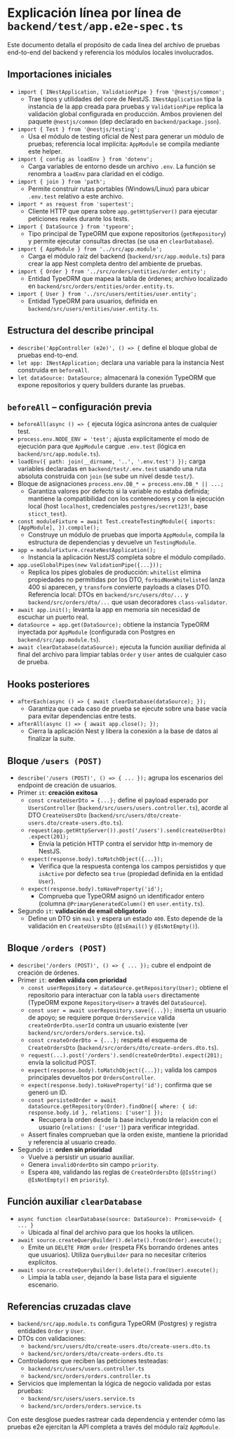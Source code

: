 # Explicación línea por línea de `backend/test/app.e2e-spec.ts`

Este documento detalla el propósito de cada línea del archivo de pruebas end-to-end del backend y referencia los módulos locales involucrados.

## Importaciones iniciales
- `import { INestApplication, ValidationPipe } from '@nestjs/common';`
  - Trae tipos y utilidades del core de NestJS. `INestApplication` tipa la instancia de la app creada para pruebas y `ValidationPipe` replica la validación global configurada en producción. Ambos provienen del paquete `@nestjs/common` (dep declarado en `backend/package.json`).
- `import { Test } from '@nestjs/testing';`
  - Usa el módulo de testing oficial de Nest para generar un módulo de pruebas; referencia local implícita: `AppModule` se compila mediante este helper.
- `import { config as loadEnv } from 'dotenv';`
  - Carga variables de entorno desde un archivo `.env`. La función se renombra a `loadEnv` para claridad en el código.
- `import { join } from 'path';`
  - Permite construir rutas portables (Windows/Linux) para ubicar `.env.test` relativo a este archivo.
- `import * as request from 'supertest';`
  - Cliente HTTP que opera sobre `app.getHttpServer()` para ejecutar peticiones reales durante los tests.
- `import { DataSource } from 'typeorm';`
  - Tipo principal de TypeORM que expone repositorios (`getRepository`) y permite ejecutar consultas directas (se usa en `clearDatabase`).
- `import { AppModule } from '../src/app.module';`
  - Carga el módulo raíz del backend (`backend/src/app.module.ts`) para crear la app Nest completa dentro del ambiente de pruebas.
- `import { Order } from '../src/orders/entities/order.entity';`
  - Entidad TypeORM que mapea la tabla de órdenes; archivo localizado en `backend/src/orders/entities/order.entity.ts`.
- `import { User } from '../src/users/entities/user.entity';`
  - Entidad TypeORM para usuarios, definida en `backend/src/users/entities/user.entity.ts`.

## Estructura del describe principal
- `describe('AppController (e2e)', () => {` define el bloque global de pruebas end-to-end.
- `let app: INestApplication;` declara una variable para la instancia Nest construida en `beforeAll`.
- `let dataSource: DataSource;` almacenará la conexión TypeORM que expone repositorios y query builders durante las pruebas.

## `beforeAll` – configuración previa
- `beforeAll(async () => {` ejecuta lógica asíncrona antes de cualquier test.
- `process.env.NODE_ENV = 'test';` ajusta explícitamente el modo de ejecución para que `AppModule` cargue `.env.test` (lógica en `backend/src/app.module.ts`).
- `loadEnv({ path: join(__dirname, '..', '.env.test') });` carga variables declaradas en `backend/test/.env.test` usando una ruta absoluta construida con `join` (se sube un nivel desde `test/`).
- Bloque de asignaciones `process.env.DB_* = process.env.DB_* || ...;`
  - Garantiza valores por defecto si la variable no estaba definida; mantiene la compatibilidad con los contenedores y con la ejecución local (host `localhost`, credenciales `postgres/secret123!`, base `sticct_test`).
- `const moduleFixture = await Test.createTestingModule({ imports: [AppModule], }).compile();`
  - Construye un módulo de pruebas que importa `AppModule`, compila la estructura de dependencias y devuelve un `TestingModule`.
- `app = moduleFixture.createNestApplication();`
  - Instancia la aplicación NestJS completa sobre el módulo compilado.
- `app.useGlobalPipes(new ValidationPipe({...}));`
  - Replica los pipes globales de producción: `whitelist` elimina propiedades no permitidas por los DTO, `forbidNonWhitelisted` lanza 400 si aparecen, y `transform` convierte payloads a clases DTO. Referencia local: DTOs en `backend/src/users/dto/...` y `backend/src/orders/dto/...` que usan decoradores `class-validator`.
- `await app.init();` levanta la app en memoria sin necesidad de escuchar un puerto real.
- `dataSource = app.get(DataSource);` obtiene la instancia TypeORM inyectada por `AppModule` (configurada con Postgres en `backend/src/app.module.ts`).
- `await clearDatabase(dataSource);` ejecuta la función auxiliar definida al final del archivo para limpiar tablas `Order` y `User` antes de cualquier caso de prueba.

## Hooks posteriores
- `afterEach(async () => { await clearDatabase(dataSource); });`
  - Garantiza que cada caso de prueba se ejecute sobre una base vacía para evitar dependencias entre tests.
- `afterAll(async () => { await app.close(); });`
  - Cierra la aplicación Nest y libera la conexión a la base de datos al finalizar la suite.

## Bloque `/users (POST)`
- `describe('/users (POST)', () => { ... });` agrupa los escenarios del endpoint de creación de usuarios.
- Primer `it`: **creación exitosa**
  - `const createUserDto = {...};` define el payload esperado por `UsersController` (`backend/src/users/users.controller.ts`), acorde al DTO `CreateUsersDto` (`backend/src/users/dto/create-users.dto/create-users.dto.ts`).
  - `request(app.getHttpServer()).post('/users').send(createUserDto).expect(201);`
    - Envía la petición HTTP contra el servidor http in-memory de NestJS.
  - `expect(response.body).toMatchObject({...});`
    - Verifica que la respuesta contenga los campos persistidos y que `isActive` por defecto sea `true` (propiedad definida en la entidad `User`).
  - `expect(response.body).toHaveProperty('id');`
    - Comprueba que TypeORM asignó un identificador entero (columna `@PrimaryGeneratedColumn()` en `user.entity.ts`).
- Segundo `it`: **validación de email obligatorio**
  - Define un DTO sin `mail` y espera un estado `400`. Esto depende de la validación en `CreateUsersDto` (`@IsEmail()` y `@IsNotEmpty()`).

## Bloque `/orders (POST)`
- `describe('/orders (POST)', () => { ... });` cubre el endpoint de creación de órdenes.
- Primer `it`: **orden válida con prioridad**
  - `const userRepository = dataSource.getRepository(User);` obtiene el repositorio para interactuar con la tabla `users` directamente (TypeORM expone `Repository<User>` a través del `DataSource`).
  - `const user = await userRepository.save({...});` inserta un usuario de apoyo; se requiere porque `OrdersService` valida `createOrderDto.userId` contra un usuario existente (ver `backend/src/orders/orders.service.ts`).
  - `const createOrderDto = {...};` respeta el esquema de `CreateOrdersDto` (`backend/src/orders/dto/create-orders.dto.ts`).
  - `request(...).post('/orders').send(createOrderDto).expect(201);` envía la solicitud POST.
  - `expect(response.body).toMatchObject({...});` valida los campos principales devueltos por `OrdersController`.
  - `expect(response.body).toHaveProperty('id');` confirma que se generó un ID.
  - `const persistedOrder = await dataSource.getRepository(Order).findOne({ where: { id: response.body.id }, relations: ['user'] });`
    - Recupera la orden desde la base incluyendo la relación con el usuario (`relations: ['user']`) para verificar integridad.
  - Assert finales comprueban que la orden existe, mantiene la prioridad y referencia al usuario creado.
- Segundo `it`: **orden sin prioridad**
  - Vuelve a persistir un usuario auxiliar.
  - Genera `invalidOrderDto` sin campo `priority`.
  - Espera `400`, validando las reglas de `CreateOrdersDto` (`@IsString() @IsNotEmpty()` en `priority`).

## Función auxiliar `clearDatabase`
- `async function clearDatabase(source: DataSource): Promise<void> { ... }`
  - Ubicada al final del archivo para que los hooks la utilicen.
- `await source.createQueryBuilder().delete().from(Order).execute();`
  - Emite un `DELETE FROM order` (respeta FKs borrando órdenes antes que usuarios). Utiliza `QueryBuilder` para no necesitar criterios explícitos.
- `await source.createQueryBuilder().delete().from(User).execute();`
  - Limpia la tabla `user`, dejando la base lista para el siguiente escenario.

## Referencias cruzadas clave
- `backend/src/app.module.ts` configura TypeORM (Postgres) y registra entidades `Order` y `User`.
- DTOs con validaciones:
  - `backend/src/users/dto/create-users.dto/create-users.dto.ts`
  - `backend/src/orders/dto/create-orders.dto.ts`
- Controladores que reciben las peticiones testeadas:
  - `backend/src/users/users.controller.ts`
  - `backend/src/orders/orders.controller.ts`
- Servicios que implementan la lógica de negocio validada por estas pruebas:
  - `backend/src/users/users.service.ts`
  - `backend/src/orders/orders.service.ts`

Con este desglose puedes rastrear cada dependencia y entender cómo las pruebas e2e ejercitan la API completa a través del módulo raíz `AppModule`.
